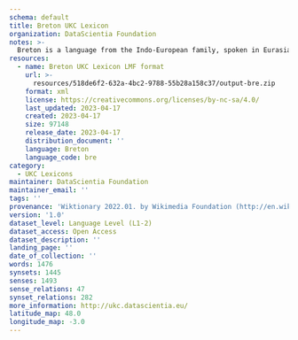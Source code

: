```yaml
---
schema: default
title: Breton UKC Lexicon
organization: DataScientia Foundation
notes: >-
  Breton is a language from the Indo-European family, spoken in Eurasia. The UKC Lexicon of Breton is represented as a lexico-semantic network. It consists of words, word senses, synsets, as well as sense-level and synset-level relationships.
resources:
  - name: Breton UKC Lexicon LMF format
    url: >-
      resources/518de6f2-632a-4bc2-9788-55b28a158c37/output-bre.zip
    format: xml
    license: https://creativecommons.org/licenses/by-nc-sa/4.0/
    last_updated: 2023-04-17
    created: 2023-04-17
    size: 97148
    release_date: 2023-04-17
    distribution_document: ''
    language: Breton
    language_code: bre
category:
  - UKC Lexicons
maintainer: DataScientia Foundation
maintainer_email: ''
tags: ''
provenance: 'Wiktionary 2022.01. by Wikimedia Foundation (http://en.wiktionary.org); CogNet 2.1 by Khuyagbaatar Batsuren, National University of Mongolia (http://cognet.ukc.disi.unitn.it); KinDiv: Kinship Diversity 1.0 by Temuulen Khishigsuren (http://ukc.disi.unitn.it/index.php/kinship/); UniMet: Universal Metonymy 1.0 by Temuulen Khishigsuren and Gábor Bella (http://ukc.disi.unitn.it/index.php/metonymy/); MorphyNet 2.0 by Gábor Bella and Khuyagbaatar Batsuren (http://ukc.disi.unitn.it/index.php/morphynet/); Antonymy 1.0 by Gábor Bella (http://ukc.datascientia.eu); NorthEuraLex 0.9 by Johannes Dellert and Gerhard Jäger, Eberhard Karls Universität Tübingen (http://northeuralex.org/); Princeton WordNet 2.1 by Princeton University (https://wordnet.princeton.edu)'
version: '1.0'
dataset_level: Language Level (L1-2)
dataset_access: Open Access
dataset_description: ''
landing_page: ''
date_of_collection: ''
words: 1476
synsets: 1445
senses: 1493
sense_relations: 47
synset_relations: 282
more_information: http://ukc.datascientia.eu/
latitude_map: 48.0
longitude_map: -3.0
---
```

